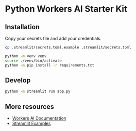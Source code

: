 # Python Workers AI Starter Kit

## Installation

Copy your secrets file and add your credentials.

```bash
cp .streamlit/secrets.toml.example .streamlit/secrets.toml
```

```bash
python -m venv venv
source ./venv/bin/activate
python -m pip install -r requirements.txt
```

## Develop

```bash
python -m streamlit run app.py
```

## More resources

- [Workers AI Documentation](https://developers.cloudflare.com/workers-ai/)
- [Streamlit Examples](https://github.com/craigsdennis/image-model-streamlit-workers-ai)
